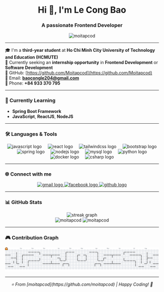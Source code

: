 <h1 align="center">Hi 👋, I'm Le Cong Bao</h1>
<h3 align="center">A passionate Frontend Developer</h3>
<p align="center">
  <img src="https://komarev.com/ghpvc/?username=moitapcod&label=Profile%20views&color=0e75b6&style=flat" alt="moitapcod" />
</p>

---

🎓 I'm a **third-year student** at **Ho Chi Minh City University of Technology and Education (HCMUTE)**  
🚀 Currently seeking an **internship opportunity** in **Frontend Development** or **Software Development**  
📌 GitHub: [https://github.com/Moitapcod](https://github.com/Moitapcod)  
📧 Email: **baocongle204@gmail.com**  
📱 Phone: **+84 933 370 795**

---

### 🌱 Currently Learning
- **Spring Boot Framework**
- **JavaScript**, **ReactJS**, **NodeJS**

---

### 🛠️ Languages & Tools
<div align="center">
  <img src="https://skillicons.dev/icons?i=js" height="50" alt="javascript logo"  />
  <img width="12" />
  <img src="https://skillicons.dev/icons?i=react" height="50" alt="react logo"  />
  <img width="12" />
  <img src="https://skillicons.dev/icons?i=tailwind" height="50" alt="tailwindcss logo"  />
  <img width="12" />
  <img src="https://skillicons.dev/icons?i=bootstrap" height="50" alt="bootstrap logo"  />
  <img width="12" />
  <img src="https://skillicons.dev/icons?i=spring" height="50" alt="spring logo"  />
  <img width="12" />
  <img src="https://skillicons.dev/icons?i=nodejs" height="50" alt="nodejs logo"  />
  <img width="12" />
  <img src="https://skillicons.dev/icons?i=mysql" height="50" alt="mysql logo"  />
  <img width="12" />
  <img src="https://skillicons.dev/icons?i=py" height="50" alt="python logo"  />
  <img width="12" />
  <img src="https://skillicons.dev/icons?i=docker" height="50" alt="docker logo"  />
  <img width="12" />
  <img src="https://skillicons.dev/icons?i=cs" height="50" alt="csharp logo"  />
</div>

---

### 🌐 Connect with me
<div align="center">
  <a href="mailto:baocongle204@gmail.com">
    <img src="https://img.shields.io/static/v1?message=Gmail&logo=gmail&label=&color=D14836&logoColor=white&labelColor=&style=for-the-badge" height="35" alt="gmail logo"  />
  </a>
  <a href="https://www.facebook.com/Baocongle2004">
    <img src="https://img.shields.io/static/v1?message=Facebook&logo=facebook&label=&color=1877F2&logoColor=white&labelColor=&style=for-the-badge" height="35" alt="facebook logo"  />
  </a>
  <a href="https://github.com/Moitapcod">
    <img src="https://img.shields.io/static/v1?message=GitHub&logo=github&label=&color=181717&logoColor=white&labelColor=&style=for-the-badge" height="35" alt="github logo"  />
  </a>
</div>

---

### 📊 GitHub Stats
<div align="center">
  <img src="https://streak-stats.demolab.com?user=moitapcod&locale=en&mode=daily&theme=default&hide_border=false&border_radius=5&order=3" height="150" alt="streak graph"  />
</div>

<div align="center">
  <img src="https://github-readme-stats.vercel.app/api?username=moitapcod&show_icons=true&locale=en" alt="moitapcod" height="165" />
  <img src="https://github-readme-stats.vercel.app/api/top-langs?username=moitapcod&show_icons=true&locale=en&layout=compact" alt="moitapcod" height="165" />
</div>

---

### 🎮 Contribution Graph
<picture>
  <source media="(prefers-color-scheme: dark)" srcset="https://raw.githubusercontent.com/moitapcod/moitapcod/output/pacman-contribution-graph-dark.svg">
  <source media="(prefers-color-scheme: light)" srcset="https://raw.githubusercontent.com/moitapcod/moitapcod/output/pacman-contribution-graph.svg">
  <img alt="pacman contribution graph" src="https://raw.githubusercontent.com/moitapcod/moitapcod/output/pacman-contribution-graph.svg">
</picture>

---

<div align="center">
  <i>⭐️ From [moitapcod](https://github.com/moitapcod) | Happy Coding! 🚀</i>
</div>
